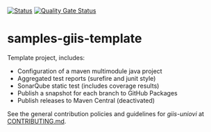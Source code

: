 [![Status](https://github.com/giis-uniovi/samples-giis-template/actions/workflows/test.yml/badge.svg)](https://github.com/giis-uniovi/samples-giis-template/actions)
[![Quality Gate Status](https://sonarcloud.io/api/project_badges/measure?project=my%3Asamples-giis-template&metric=alert_status)](https://sonarcloud.io/summary/new_code?id=my%3Asamples-giis-template)

# samples-giis-template

Template project, includes:
- Configuration of a maven multimodule java project
- Aggregated test reports (surefire and junit style)
- SonarQube static test (includes coverage results)
- Publish a snapshot for each branch to GitHub Packages
- Publish releases to Maven Central (deactivated)

See the general contribution policies and guidelines for *giis-uniovi* at 
[CONTRIBUTING.md](https://github.com/giis-uniovi/.github/blob/main/profile/CONTRIBUTING.md).
